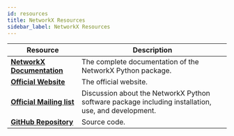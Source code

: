 ```yaml
---
id: resources
title: NetworkX Resources
sidebar_label: NetworkX Resources
---
```


| Resource    | Description |
| ----------- | ----------- |
| **[NetworkX Documentation](https://networkx.org/documentation/stable/index.html)**    | The complete documentation of the NetworkX Python package.    |
| **[Official Website](https://networkx.org/)**                                         | The official website.                                         |
| **[Official Mailing list](https://groups.google.com/g/networkx-discuss)**             | Discussion about the NetworkX Python software package including installation, use, and development. |
| **[GitHub Repository](https://github.com/networkx/networkx)**                         | Source code.                                                  |
